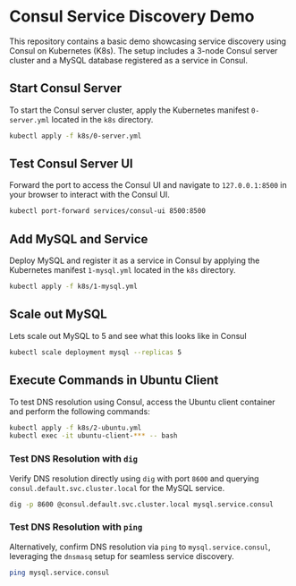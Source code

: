 # Consul Service Discovery Demo

This repository contains a basic demo showcasing service discovery using Consul on Kubernetes (K8s). The setup includes a 3-node Consul server cluster and a MySQL database registered as a service in Consul.

## Start Consul Server

To start the Consul server cluster, apply the Kubernetes manifest `0-server.yml` located in the `k8s` directory.

```bash
kubectl apply -f k8s/0-server.yml 
```

## Test Consul Server UI

Forward the port to access the Consul UI and navigate to `127.0.0.1:8500` in your browser to interact with the Consul UI.

```bash
kubectl port-forward services/consul-ui 8500:8500
```

## Add MySQL and Service

Deploy MySQL and register it as a service in Consul by applying the Kubernetes manifest `1-mysql.yml` located in the `k8s` directory.

```bash
kubectl apply -f k8s/1-mysql.yml
```

## Scale out MySQL

Lets scale out MySQL to 5 and see what this looks like in Consul

```bash
kubectl scale deployment mysql --replicas 5
```

## Execute Commands in Ubuntu Client

To test DNS resolution using Consul, access the Ubuntu client container and perform the following commands:

```bash
kubectl apply -f k8s/2-ubuntu.yml
kubectl exec -it ubuntu-client-*** -- bash
```

### Test DNS Resolution with `dig`

Verify DNS resolution directly using `dig` with port `8600` and querying `consul.default.svc.cluster.local` for the MySQL service.

```bash
dig -p 8600 @consul.default.svc.cluster.local mysql.service.consul
```

### Test DNS Resolution with `ping`

Alternatively, confirm DNS resolution via `ping` to `mysql.service.consul`, leveraging the `dnsmasq` setup for seamless service discovery.

```bash
ping mysql.service.consul
```